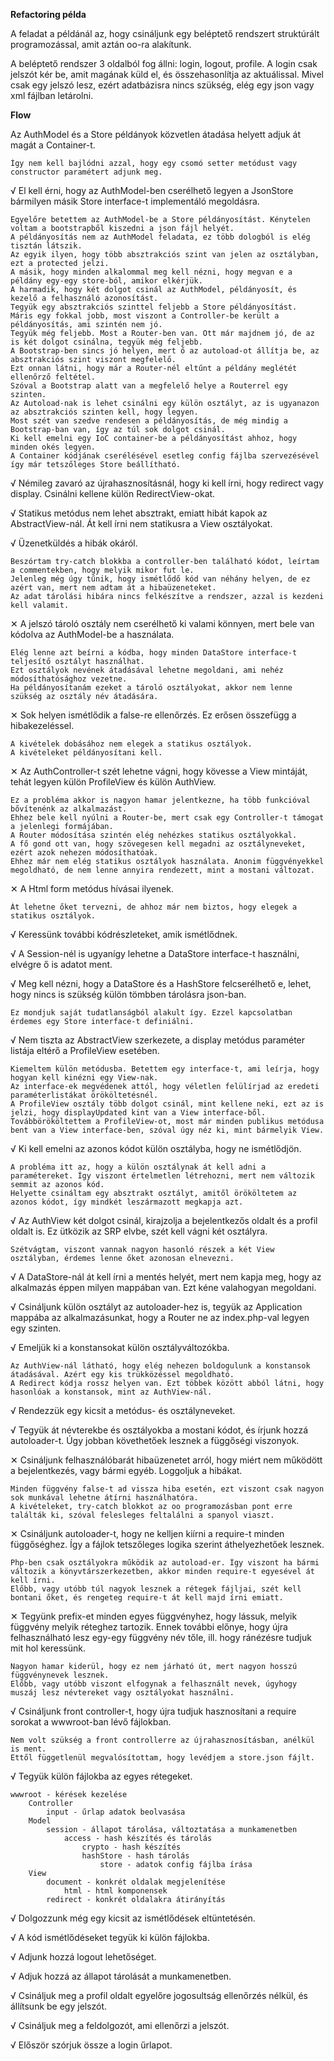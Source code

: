**Refactoring példa**

A feladat a példánál az, hogy csináljunk egy beléptető rendszert struktúrált programozással, amit aztán oo-ra alakítunk.

A beléptető rendszer 3 oldalból fog állni: login, logout, profile.
A login csak jelszót kér be, amit magának küld el, és összehasonlítja az aktuálissal. Mivel csak egy jelszó lesz, ezért adatbázisra nincs szükség, elég egy json vagy xml fájlban letárolni.

**Flow**

Az AuthModel és a Store példányok közvetlen átadása helyett adjuk át magát a Container-t.

    Így nem kell bajlódni azzal, hogy egy csomó setter metódust vagy constructor paramétert adjunk meg.

&#8730; El kell érni, hogy az AuthModel-ben cserélhető legyen a JsonStore bármilyen másik Store interface-t implementáló megoldásra.

    Egyelőre betettem az AuthModel-be a Store példányosítást. Kénytelen voltam a bootstrapből kiszedni a json fájl helyét.
    A példányosítás nem az AuthModel feladata, ez több dologból is elég tisztán látszik.
    Az egyik ilyen, hogy több absztrakciós szint van jelen az osztályban, ezt a protected jelzi.
    A másik, hogy minden alkalommal meg kell nézni, hogy megvan e a példány egy-egy store-ból, amikor elkérjük.
    A harmadik, hogy két dolgot csinál az AuthModel, példányosít, és kezelő a felhasználó azonosítást.
    Tegyük egy absztrakciós szinttel feljebb a Store példányosítást.
    Máris egy fokkal jobb, most viszont a Controller-be került a példányosítás, ami szintén nem jó.
    Tegyük még feljebb. Most a Router-ben van. Ott már majdnem jó, de az is két dolgot csinálna, tegyük még feljebb.
    A Bootstrap-ben sincs jó helyen, mert ő az autoload-ot állítja be, az absztrakciós szint viszont megfelelő.
    Ezt onnan látni, hogy már a Router-nél eltűnt a példány meglétét ellenőrző feltétel.
    Szóval a Bootstrap alatt van a megfelelő helye a Routerrel egy szinten.
    Az Autoload-nak is lehet csinálni egy külön osztályt, az is ugyanazon az absztrakciós szinten kell, hogy legyen.
    Most szét van szedve rendesen a példányosítás, de még mindig a Bootstrap-ban van, így az túl sok dolgot csinál.
    Ki kell emelni egy IoC container-be a példányosítást ahhoz, hogy minden okés legyen.
    A Container kódjának cserélésével esetleg config fájlba szervezésével így már tetszőleges Store beállítható.

&#8730; Némileg zavaró az újrahasznosításnál, hogy ki kell írni, hogy redirect vagy display. Csinálni kellene külön RedirectView-okat.

&#8730; Statikus metódus nem lehet absztrakt, emiatt hibát kapok az AbstractView-nál. Át kell írni nem statikusra a View osztályokat.

&#8730; Üzenetküldés a hibák okáról.

    Beszórtam try-catch blokkba a controller-ben található kódot, leírtam a commentekben, hogy melyik mikor fut le.
    Jelenleg még úgy tűnik, hogy ismétlődő kód van néhány helyen, de ez azért van, mert nem adtam át a hibaüzeneteket.
    Az adat tárolási hibára nincs felkészítve a rendszer, azzal is kezdeni kell valamit.

&#10005; A jelszó tároló osztály nem cserélhető ki valami könnyen, mert bele van kódolva az AuthModel-be a használata.

    Elég lenne azt beírni a kódba, hogy minden DataStore interface-t teljesítő osztályt használhat.
    Ezt osztályok nevének átadásával lehetne megoldani, ami nehéz módosíthatósághoz vezetne.
    Ha példányosítanám ezeket a tároló osztályokat, akkor nem lenne szükség az osztály név átadására.

&#10005; Sok helyen ismétlődik a false-re ellenőrzés. Ez erősen összefügg a hibakezeléssel.

    A kivételek dobásához nem elegek a statikus osztályok.
    A kivételeket példányosítani kell.

&#10005; Az AuthController-t szét lehetne vágni, hogy kövesse a View mintáját, tehát legyen külön ProfileView és külön AuthView.

    Ez a probléma akkor is nagyon hamar jelentkezne, ha több funkcióval bővítenénk az alkalmazást.
    Ehhez bele kell nyúlni a Router-be, mert csak egy Controller-t támogat a jelenlegi formájában.
    A Router módosítása szintén elég nehézkes statikus osztályokkal.
    A fő gond ott van, hogy szövegesen kell megadni az osztályneveket, ezért azok nehezen módosíthatóak.
    Ehhez már nem elég statikus osztályok használata. Anonim függvényekkel megoldható, de nem lenne annyira rendezett, mint a mostani változat.

&#10005; A Html form metódus hívásai ilyenek.

    Át lehetne őket tervezni, de ahhoz már nem biztos, hogy elegek a statikus osztályok.

&#8730; Keressünk további kódrészleteket, amik ismétlődnek.

&#8730; A Session-nél is ugyanígy lehetne a DataStore interface-t használni, elvégre ő is adatot ment.

&#8730; Meg kell nézni, hogy a DataStore és a HashStore felcserélhető e, lehet, hogy nincs is szükség külön tömbben tárolásra json-ban.

    Ez mondjuk saját tudatlanságból alakult így. Ezzel kapcsolatban érdemes egy Store interface-t definiálni.

&#8730; Nem tiszta az AbstractView szerkezete, a display metódus paraméter listája eltérő a ProfileView esetében.

    Kiemeltem külön metódusba. Betettem egy interface-t, ami leírja, hogy hogyan kell kinézni egy View-nak.
    Az interface-ek megvédenek attól, hogy véletlen felülírjad az eredeti paraméterlistákat örököltetésnél.
    A ProfileView osztály több dolgot csinál, mint kellene neki, ezt az is jelzi, hogy displayUpdated kint van a View interface-ből.
    Továbbörököltettem a ProfileView-ot, most már minden publikus metódusa bent van a View interface-ben, szóval úgy néz ki, mint bármelyik View.

&#8730; Ki kell emelni az azonos kódot külön osztályba, hogy ne ismétlődjön.

    A probléma itt az, hogy a külön osztálynak át kell adni a paramétereket. Így viszont értelmetlen létrehozni, mert nem változik semmit az azonos kód.
    Helyette csináltam egy absztrakt osztályt, amitől örököltetem az azonos kódot, így mindkét leszármazott megkapja azt.

&#8730; Az AuthView két dolgot csinál, kirajzolja a bejelentkezős oldalt és a profil oldalt is. Ez ütközik az SRP elvbe, szét kell vágni két osztályra.

    Szétvágtam, viszont vannak nagyon hasonló részek a két View osztályban, érdemes lenne őket azonosan elnevezni.

&#8730; A DataStore-nál át kell írni a mentés helyét, mert nem kapja meg, hogy az alkalmazás éppen milyen mappában van. Ezt kéne valahogyan megoldani.

&#8730; Csináljunk külön osztályt az autoloader-hez is, tegyük az Application mappába az alkalmazásunkat, hogy a Router ne az index.php-val legyen egy szinten.

&#8730; Emeljük ki a konstansokat külön osztályváltozókba.

    Az AuthView-nál látható, hogy elég nehezen boldogulunk a konstansok átadásával. Azért egy kis trükközéssel megoldható.
    A Redirect kódja rossz helyen van. Ezt többek között abból látni, hogy hasonlóak a konstansok, mint az AuthView-nál.

&#8730; Rendezzük egy kicsit a metódus- és osztályneveket.

&#8730; Tegyük át névterekbe és osztályokba a mostani kódot, és írjunk hozzá autoloader-t. Úgy jobban követhetőek lesznek a függőségi viszonyok.

&#10005; Csináljunk felhasználóbarát hibaüzenetet arról, hogy miért nem működött a bejelentkezés, vagy bármi egyéb. Loggoljuk a hibákat.

    Minden függvény false-t ad vissza hiba esetén, ezt viszont csak nagyon sok munkával lehetne átírni használhatóra.
    A kivételeket, try-catch blokkot az oo programozásban pont erre találták ki, szóval felesleges feltalálni a spanyol viaszt.

&#10005; Csináljunk autoloader-t, hogy ne kelljen kiírni a require-t minden függőséghez. Így a fájlok tetszőleges logika szerint áthelyezhetőek lesznek.

    Php-ben csak osztályokra működik az autoload-er. Így viszont ha bármi változik a könyvtárszerkezetben, akkor minden require-t egyesével át kell írni.
    Előbb, vagy utóbb túl nagyok lesznek a rétegek fájljai, szét kell bontani őket, és rengeteg require-t át kell majd írni emiatt.

&#10005; Tegyünk prefix-et minden egyes függvényhez, hogy lássuk, melyik függvény melyik réteghez tartozik. Ennek további előnye, hogy újra felhasználható lesz egy-egy függvény név tőle, ill. hogy ránézésre tudjuk mit hol keressünk.

    Nagyon hamar kiderül, hogy ez nem járható út, mert nagyon hosszú függvénynevek lesznek.
    Előbb, vagy utóbb viszont elfogynak a felhasznált nevek, úgyhogy muszáj lesz névtereket vagy osztályokat használni.

&#8730; Csináljunk front controller-t, hogy újra tudjuk hasznosítani a require sorokat a wwwroot-ban lévő fájlokban.

    Nem volt szükség a front controllerre az újrahasznosításban, anélkül is ment.
    Ettől függetlenül megvalósítottam, hogy levédjem a store.json fájlt.

&#8730; Tegyük külön fájlokba az egyes rétegeket.

    wwwroot - kérések kezelése
        Controller
            input - űrlap adatok beolvasása
        Model
            session - állapot tárolása, változtatása a munkamenetben
                access - hash készítés és tárolás
                    crypto - hash készítés
                    hashStore - hash tárolás
                        store - adatok config fájlba írása
        View
            document - konkrét oldalak megjelenítése
                html - html komponensek
            redirect - konkrét oldalakra átirányítás

&#8730; Dolgozzunk még egy kicsit az ismétlődések eltüntetésén.

&#8730; A kód ismétlődéseket tegyük ki külön fájlokba.

&#8730; Adjunk hozzá logout lehetőséget.

&#8730; Adjuk hozzá az állapot tárolását a munkamenetben.

&#8730; Csináljuk meg a profil oldalt egyelőre jogosultság ellenőrzés nélkül, és 
állítsunk be egy jelszót.

&#8730; Csináljuk meg a feldolgozót, ami ellenőrzi a jelszót.

&#8730; Először szórjuk össze a login űrlapot.